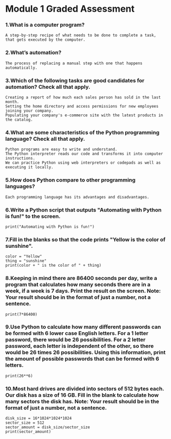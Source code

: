 # Module 1 Graded Assessment

### 1.What is a computer program?

    A step-by-step recipe of what needs to be done to complete a task, that gets executed by the computer.

### 2.What’s automation?

    The process of replacing a manual step with one that happens automatically.


### 3.Which of the following tasks are good candidates for automation? Check all that apply.

    Creating a report of how much each sales person has sold in the last month.
    Setting the home directory and access permissions for new employees joining your company.
    Populating your company's e-commerce site with the latest products in the catalog.

### 4.What are some characteristics of the Python programming language? Check all that apply.

    Python programs are easy to write and understand.
    The Python interpreter reads our code and transforms it into computer instructions.
    We can practice Python using web interpreters or codepads as well as executing it locally.

### 5.How does Python compare to other programming languages?

    Each programming language has its advantages and disadvantages.

### 6.Write a Python script that outputs "Automating with Python is fun!" to the screen.

    print("Automating with Python is fun!")

### 7.Fill in the blanks so that the code prints "Yellow is the color of sunshine".

    color = "Yellow"
    thing = "sunshine"
    print(color + " is the color of " + thing)

### 8.Keeping in mind there are 86400 seconds per day, write a program that calculates how many seconds there are in a week, if a week is 7 days. Print the result on the screen. Note: Your result should be in the format of just a number, not a sentence.

    print(7*86400)

### 9.Use Python to calculate how many different passwords can be formed with 6 lower case English letters. For a 1 letter password, there would be 26 possibilities. For a 2 letter password, each letter is independent of the other, so there would be 26 times 26 possibilities. Using this information, print the amount of possible passwords that can be formed with 6 letters.

    print(26**6)

### 10.Most hard drives are divided into sectors of 512 bytes each. Our disk has a size of 16 GB. Fill in the blank to calculate how many sectors the disk has. Note: Your result should be in the format of just a number, not a sentence.

    disk_size = 16*1024*1024*1024
    sector_size = 512
    sector_amount = disk_size/sector_size
    print(sector_amount)